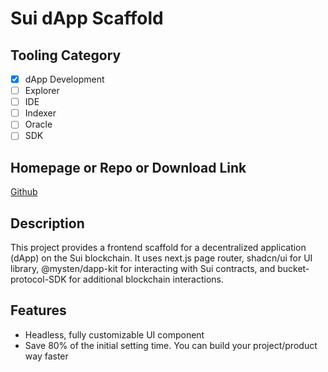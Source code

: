 # Sui dApp Scaffold

## Tooling Category

- [x] dApp Development
- [ ] Explorer
- [ ] IDE
- [ ] Indexer
- [ ] Oracle
- [ ] SDK

## Homepage or Repo or Download Link

[Github](https://github.com/Bucket-Protocol/sui-dapp-scaffold-v1)

## Description

This project provides a frontend scaffold for a decentralized application (dApp) on the Sui blockchain. It uses next.js page router, shadcn/ui for UI library, @mysten/dapp-kit for interacting with Sui contracts, and bucket-protocol-SDK for additional blockchain interactions.

## Features

- Headless, fully customizable UI component
- Save 80% of the initial setting time. You can build your project/product way faster
